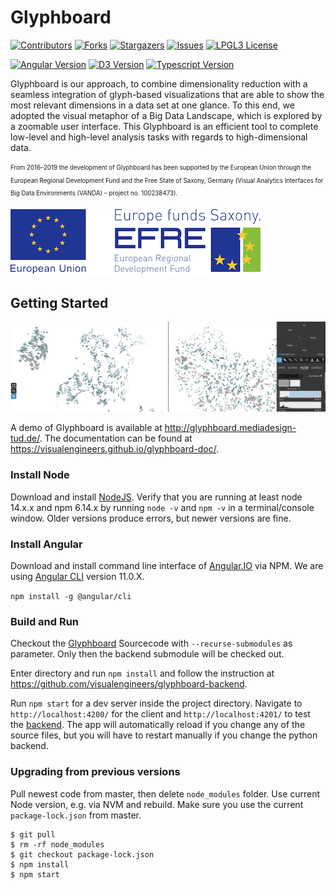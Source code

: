 # Glyphboard

[![Contributors][contributors-shield]][contributors-url]
[![Forks][forks-shield]][forks-url]
[![Stargazers][stars-shield]][stars-url]
[![Issues][issues-shield]][issues-url]
[![LPGL3 License][license-shield]][license-url]

[![Angular Version][angular-shield]][angular-url]
[![D3 Version][d3-shield]][d3-url]
[![Typescript Version][typescript-shield]][typescript-url]

Glyphboard is our approach, to combine dimensionality reduction with a seamless integration of glyph-based visualizations that are able to show the most relevant dimensions in a data set at one glance. To this end, we adopted the visual metaphor of a Big Data Landscape, which is explored by a zoomable user interface. This Glyphboard is an efficient tool to complete low-level and high-level analysis tasks with regards to high-dimensional data.

<sub><sup>From 2016–2019 the development of Glyphboard has been supported by the European Union through the European Regional Development Fund and the
Free State of Saxony, Germany (Visual Analytics Interfaces for Big Data Environments (VANDA) – project no. 100238473).</sup></sub>

![Funding by European Union through the European Regional Development Fund](funding_erdf.png?raw=true)

## Getting Started

![Glyphboard overview with activated split screen](glyphboard.png?raw=true)

A demo of Glyphboard is available at  http://glyphboard.mediadesign-tud.de/. The documentation can be found at https://visualengineers.github.io/glyphboard-doc/.

### Install Node 

Download and install [NodeJS](https://nodejs.org/en/download/). Verify that you are running at least node 14.x.x and npm 6.14.x by running `node -v` and `npm -v` in a terminal/console window. Older versions produce errors, but newer versions are fine.

### Install Angular

Download and install command line interface of [Angular.IO](https://angular.io/) via NPM. We are using [Angular CLI](https://github.com/angular/angular-cli) version 11.0.X.

`npm install -g @angular/cli`

### Build and Run

Checkout the [Glyphboard](https://github.com/visualengineers/glyphboard.git) Sourcecode with `--recurse-submodules` as parameter. Only then the backend submodule will be checked out.

Enter directory and run `npm install` and follow the instruction at https://github.com/visualengineers/glyphboard-backend.

Run `npm start` for a dev server inside the project directory. Navigate to `http://localhost:4200/` for the client and `http://localhost:4201/` to test the [backend](https://github.com/visualengineers/glyphboard-backend). The app will automatically reload if you change any of the source files, but you will have to restart manually if you change the python backend.

### Upgrading from previous versions

Pull newest code from master, then delete `node_modules` folder. Use current Node version, e.g. via NVM and rebuild. Make sure you use the current `package-lock.json` from master.

````
$ git pull
$ rm -rf node_modules
$ git checkout package-lock.json
$ npm install
$ npm start
````

<!-- MARKDOWN LINKS & IMAGES -->
<!-- https://www.markdownguide.org/basic-syntax/#reference-style-links -->
[angular-shield]: https://img.shields.io/badge/dynamic/json?color=brightgreen&label=angular&query=%24.dependencies[%27%40angular%2Fcdk%27]&url=https%3A%2F%2Fraw.githubusercontent.com%2Fvisualengineers%2Fglyphboard%2Fmaster%2Fpackage.json&style=for-the-badge
[angular-url]: https://angular.io/
[d3-shield]: https://img.shields.io/badge/dynamic/json?color=brightgreen&label=D3&query=%24.dependencies[%27d3%27]&url=https%3A%2F%2Fraw.githubusercontent.com%2Fvisualengineers%2Fglyphboard%2Fmaster%2Fpackage.json&style=for-the-badge
[d3-url]: https://d3js.org/
[typescript-shield]: https://img.shields.io/badge/dynamic/json?color=brightgreen&label=Typescript&query=%24.devDependencies[%27typescript%27]&url=https%3A%2F%2Fraw.githubusercontent.com%2Fvisualengineers%2Fglyphboard%2Fmaster%2Fpackage.json&style=for-the-badge
[typescript-url]: https://www.typescriptlang.org/
[contributors-shield]: https://img.shields.io/github/contributors/visualengineers/glyphboard.svg?style=for-the-badge
[contributors-url]: https://github.com/visualengineers/glyphboard/graphs/contributors
[forks-shield]: https://img.shields.io/github/forks/visualengineers/glyphboard.svg?style=for-the-badge
[forks-url]: https://github.com/visualengineers/glyphboard/network/members
[stars-shield]: https://img.shields.io/github/stars/visualengineers/glyphboard.svg?style=for-the-badge
[stars-url]: https://github.com/visualengineers/glyphboard/stargazers
[issues-shield]: https://img.shields.io/github/issues/visualengineers/glyphboard.svg?style=for-the-badge
[issues-url]: https://github.com/visualengineers/glyphboard/issues
[license-shield]: https://img.shields.io/github/license/visualengineers/glyphboard.svg?style=for-the-badge
[license-url]: https://raw.githubusercontent.com/visualengineers/glyphboard/master/LICENSE

